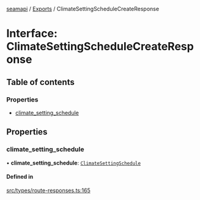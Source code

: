 [seamapi](../README.md) / [Exports](../modules.md) / ClimateSettingScheduleCreateResponse

# Interface: ClimateSettingScheduleCreateResponse

## Table of contents

### Properties

- [climate\_setting\_schedule](ClimateSettingScheduleCreateResponse.md#climate_setting_schedule)

## Properties

### climate\_setting\_schedule

• **climate\_setting\_schedule**: [`ClimateSettingSchedule`](../modules.md#climatesettingschedule)

#### Defined in

[src/types/route-responses.ts:165](https://github.com/seamapi/javascript/blob/main/src/types/route-responses.ts#L165)
